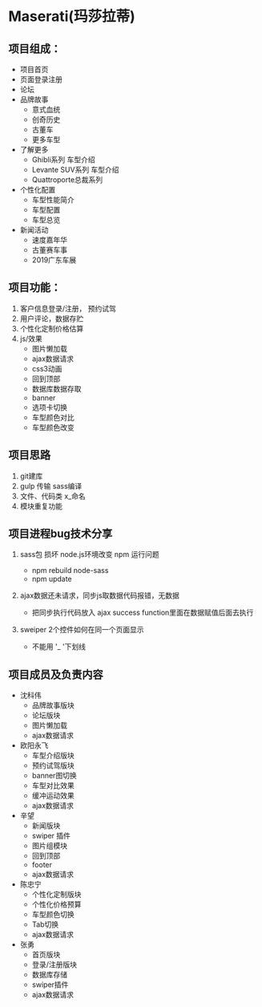 Maserati(玛莎拉蒂)
===
## 项目组成：
* 项目首页
* 页面登录注册
* 论坛
* 品牌故事
  + 意式血统
  + 创奇历史
  + 古董车
  + 更多车型
 * 了解更多
   + Ghibli系列 车型介绍
   + Levante SUV系列 车型介绍
   + Quattroporte总裁系列
 * 个性化配置
   + 车型性能简介
   + 车型配置
   + 车型总览
 * 新闻活动
   + 速度嘉年华
   + 古董赛车事
   + 2019广东车展
   
## 项目功能：
1. 客户信息登录/注册， 预约试驾
2. 用户评论，数据存贮
3. 个性化定制价格估算
4. js/效果
   + 图片懒加载
   + ajax数据请求
   + css3动画
   + 回到顶部
   + 数据库数据存取
   + banner
   + 选项卡切换
   + 车型颜色对比
   + 车型颜色改变

## 项目思路
1. git建库
2. gulp 传输 sass编译
3. 文件、代码类 x_命名
4. 模块重复功能

## 项目进程bug技术分享
1. sass包 损坏  node.js环境改变 npm 运行问题
   + npm rebuild node-sass
   + npm update

2. ajax数据还未请求，同步js取数据代码报错，无数据
	 + 把同步执行代码放入 ajax success function里面在数据赋值后面去执行
	
3. sweiper 2个控件如何在同一个页面显示
	 + 不能用 '_ '下划线

## 项目成员及负责内容
* 沈科伟
    + 品牌故事版块
    + 论坛版块
    + 图片懒加载
    + ajax数据请求
* 欧阳永飞
    + 车型介绍版块
    + 预约试驾版块
    + banner图切换
    + 车型对比效果
    + 缓冲运动效果
    + ajax数据请求
* 辛望
    + 新闻版块
    + swiper 插件
    + 图片组模块
    + 回到顶部
    + footer
    + ajax数据请求
* 陈忠宁
    + 个性化定制版块
    + 个性化价格预算
    + 车型颜色切换
    + Tab切换
    + ajax数据请求
* 张勇
    + 首页版块
    + 登录/注册版块
    + 数据库存储
    + swiper插件
    + ajax数据请求
